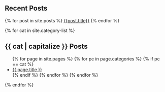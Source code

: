 ## Recent Posts
{% for post in site.posts %}
[{{post.title}}]({{post.url}})
{% endfor %}

{% for cat in site.category-list %}
## {{ cat | capitalize }} Posts
<ul>
  {% for page in site.pages %}
    {% for pc in page.categories %}
      {% if pc == cat %}
        <li><a href="{{ page.url }}">{{ page.title }}</a></li>
      {% endif %}
    {% endfor %}
  {% endfor %}
</ul>
{% endfor %}